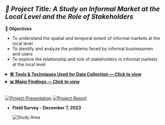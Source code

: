 ## <i> **📘 Project Title:** A Study on Informal Market at the Local Level and the Role of Stakeholders</i>

**🎯 Objectives**
- To understand the spatial and temporal extent of informal markets at the local level  
- To identify and analyze the problems faced by informal businessmen and users  
- To explore the relationship and role of stakeholders in informal markets at the local level

<details>
  <summary><b><a href="t">🛠️ Tools & Techniques Used for Data Collection — <i>Click to view</i></a></b></summary><br>

- **Location of the Study Area**  
  <p align="left">
    <img src="./Picture8.png.jpg" alt="Study Area" width="90%">
  </p>
 
- **Participants:** Temporary/itinerant vendors and nearby residents.

- **Data sources**  
  - Primary: Field observation, Focus Group Discussions (FGD), Key-Informant Interviews (KII).  
  - Secondary: Documents and background materials relevant to the site.

- **Methods & instruments**  
  - Checklist-based observation: Documented vendor categories, exact locations and seating arrangements (road, footpath, vacant plot); supported by photo documentation and sketch mapping.  
  - FGD with vendors: Guided discussions on daily operations, constraints, and support systems; sessions intentionally included **female vendors**.  
  - KII with community members/market actors: Semi-structured interviews to clarify stakeholder roles and relationships affecting market management.

- **Ethical Consideration**  
  - Explained study purpose to participants; voluntary participation.  
  - Anonymity assured; no personally identifying information reported.

- **Field outputs**  
- Qualitative notes/transcripts, maps & sketches, and photographs used for analysis and reporting.

</details>

<details>
  <summary><b><a href="t">📊 Major Findings — <i>Click to view</i></a></b></summary><br>

📍 **Location: mixed suitability**
  - **Advantages:** steady demand from nearby households; little congestion or pedestrian conflict.
  - **Disadvantages:** space conflicts on the playground; weak visibility/access from New Polton Lane; limited reach beyond the neighborhood.

🏗️ **Infrastructure: basic water, other gaps**
  - Access to WASA pump.
  - Deficits in sanitation, drainage, storage and waste bins.

⚖️ **Management & vendor rights: informal and precarious**
  - Operations depend on relationships with local leaders/ward office; no formal committee.
  - No legal tenure → exposure to **extortion, eviction**, space disputes, restricted hours.

⏱️ **Temporal dynamics: strong seasonality and event effects**
  - **Seasonal:** vegetables (winter/spring), fruits (summer), fish (monsoon).
  - **Weekly:** peak on **Fridays**; spikes during sports events (Fri–Sat).
  - **Festivals:** Boishakh ↑ fish; Eid-ul-Azha ↓ fish; Ramadan ↑ fruits.
  - **Daily/External:** longer commutes and gender roles affect routines (esp. male vendors); rain, waterlogging, and heat disrupt storage and trading.

🗑️ **Waste management: inadequate**
  - Open dumping due to lack of designated sites → pollution at the market.
  - Local sweeper aggregates waste; DSCC removes it; vendors pay a daily fee.

🧑‍🤝‍🧑 **Customer perceptions: price and environment concerns**
  - Price hikes linked to extortion/maintenance costs and rainy-season scarcity.
  - Complaints about playground disruption, child safety, hygiene, and impacts on privacy/security of nearby residents.
</details> <br>
 
[![Project Presentation](https://img.shields.io/static/v1?label=Project%20Presentation&message=%20&color=E74C3C&style=for-the-badge)](Academic/Presentation.pdf)
[![Project Report](https://img.shields.io/static/v1?label=Project%20Report&message=%20&color=F39C12&style=for-the-badge)](Academic/Report.pdf) <br>

- **Field Survey - December 7, 2023**  
  <p align="left">
    <img src="./Picture9.png" alt="Study Area" width="90%">
  </p>
